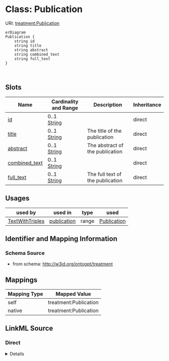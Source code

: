 # Class: Publication



URI: [treatment:Publication](http://w3id.org/ontogpt/treatments/Publication)


```mermaid
erDiagram
Publication {
    string id  
    string title  
    string abstract  
    string combined_text  
    string full_text  
}



```



<!-- no inheritance hierarchy -->


## Slots

| Name | Cardinality and Range | Description | Inheritance |
| ---  | --- | --- | --- |
| [id](id.md) | 0..1 <br/> [String](String.md) |  | direct |
| [title](title.md) | 0..1 <br/> [String](String.md) | The title of the publication | direct |
| [abstract](abstract.md) | 0..1 <br/> [String](String.md) | The abstract of the publication | direct |
| [combined_text](combined_text.md) | 0..1 <br/> [String](String.md) |  | direct |
| [full_text](full_text.md) | 0..1 <br/> [String](String.md) | The full text of the publication | direct |





## Usages

| used by | used in | type | used |
| ---  | --- | --- | --- |
| [TextWithTriples](TextWithTriples.md) | [publication](publication.md) | range | [Publication](Publication.md) |






## Identifier and Mapping Information







### Schema Source


* from schema: http://w3id.org/ontogpt/treatment





## Mappings

| Mapping Type | Mapped Value |
| ---  | ---  |
| self | treatment:Publication |
| native | treatment:Publication |





## LinkML Source

<!-- TODO: investigate https://stackoverflow.com/questions/37606292/how-to-create-tabbed-code-blocks-in-mkdocs-or-sphinx -->

### Direct

<details>
```yaml
name: Publication
from_schema: http://w3id.org/ontogpt/treatment
rank: 1000
attributes:
  id:
    name: id
    description: The publication identifier
    from_schema: http://w3id.org/ontogpt/treatment
  title:
    name: title
    description: The title of the publication
    from_schema: http://w3id.org/ontogpt/treatment
    rank: 1000
  abstract:
    name: abstract
    description: The abstract of the publication
    from_schema: http://w3id.org/ontogpt/treatment
    rank: 1000
  combined_text:
    name: combined_text
    from_schema: http://w3id.org/ontogpt/treatment
    rank: 1000
  full_text:
    name: full_text
    description: The full text of the publication
    from_schema: http://w3id.org/ontogpt/treatment
    rank: 1000

```
</details>

### Induced

<details>
```yaml
name: Publication
from_schema: http://w3id.org/ontogpt/treatment
rank: 1000
attributes:
  id:
    name: id
    description: The publication identifier
    from_schema: http://w3id.org/ontogpt/treatment
    alias: id
    owner: Publication
    domain_of:
    - NamedEntity
    - Publication
    range: string
  title:
    name: title
    description: The title of the publication
    from_schema: http://w3id.org/ontogpt/treatment
    rank: 1000
    alias: title
    owner: Publication
    domain_of:
    - Publication
    range: string
  abstract:
    name: abstract
    description: The abstract of the publication
    from_schema: http://w3id.org/ontogpt/treatment
    rank: 1000
    alias: abstract
    owner: Publication
    domain_of:
    - Publication
    range: string
  combined_text:
    name: combined_text
    from_schema: http://w3id.org/ontogpt/treatment
    rank: 1000
    alias: combined_text
    owner: Publication
    domain_of:
    - Publication
    range: string
  full_text:
    name: full_text
    description: The full text of the publication
    from_schema: http://w3id.org/ontogpt/treatment
    rank: 1000
    alias: full_text
    owner: Publication
    domain_of:
    - Publication
    range: string

```
</details>